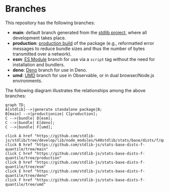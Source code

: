 <!--

@license Apache-2.0

Copyright (c) 2022 The Stdlib Authors.

Licensed under the Apache License, Version 2.0 (the "License");
you may not use this file except in compliance with the License.
You may obtain a copy of the License at

    http://www.apache.org/licenses/LICENSE-2.0

Unless required by applicable law or agreed to in writing, software
distributed under the License is distributed on an "AS IS" BASIS,
WITHOUT WARRANTIES OR CONDITIONS OF ANY KIND, either express or implied.
See the License for the specific language governing permissions and
limitations under the License.

-->

# Branches

This repository has the following branches:

-   **main**: default branch generated from the [stdlib project][stdlib-url], where all development takes place.
-   **production**: [production build][production-url] of the package (e.g., reformatted error messages to reduce bundle sizes and thus the number of bytes transmitted over a network).
-   **esm**: [ES Module][esm-url] branch for use via a `script` tag without the need for installation and bundlers.
-   **deno**: [Deno][deno-url] branch for use in Deno.
-   **umd**: [UMD][umd-url] branch for use in Observable, or in dual browser/Node.js environments.

The following diagram illustrates the relationships among the above branches:

```mermaid
graph TD;
A[stdlib]-->|generate standalone package|B;
B[main] -->|productionize| C[production];
C -->|bundle| D[esm];
C -->|bundle| E[deno];
C -->|bundle| F[umd];

click A href "https://github.com/stdlib-js/stdlib/tree/develop/lib/node_modules/%40stdlib/stats/base/dists/f/quantile"
click B href "https://github.com/stdlib-js/stats-base-dists-f-quantile/tree/main"
click C href "https://github.com/stdlib-js/stats-base-dists-f-quantile/tree/production"
click D href "https://github.com/stdlib-js/stats-base-dists-f-quantile/tree/esm"
click E href "https://github.com/stdlib-js/stats-base-dists-f-quantile/tree/deno"
click F href "https://github.com/stdlib-js/stats-base-dists-f-quantile/tree/umd"
```

[stdlib-url]: https://github.com/stdlib-js/stdlib/tree/develop/lib/node_modules/%40stdlib/stats/base/dists/f/quantile
[production-url]: https://github.com/stdlib-js/stats-base-dists-f-quantile/tree/production
[deno-url]: https://github.com/stdlib-js/stats-base-dists-f-quantile/tree/deno
[umd-url]: https://github.com/stdlib-js/stats-base-dists-f-quantile/tree/umd
[esm-url]: https://github.com/stdlib-js/stats-base-dists-f-quantile/tree/esm